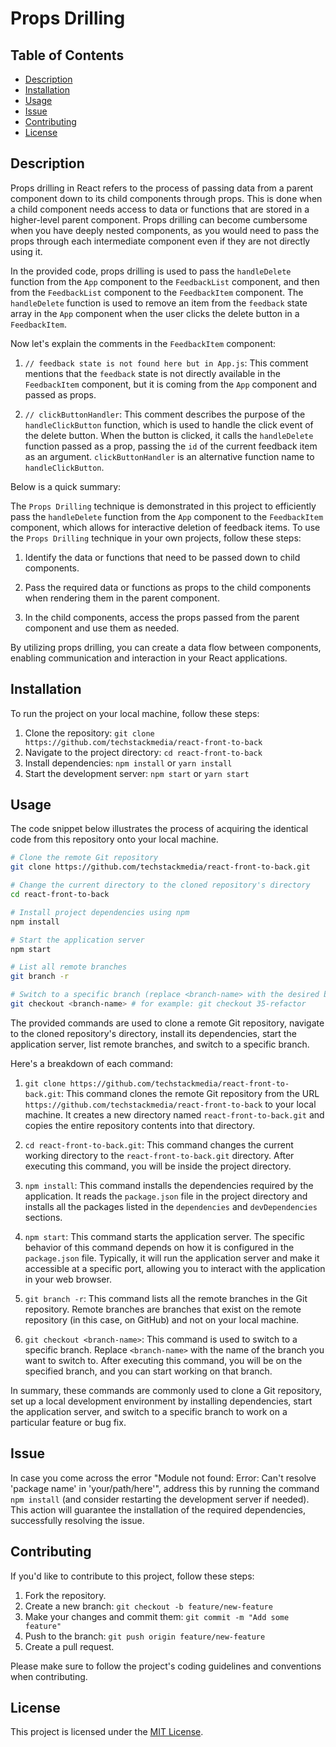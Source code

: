 # Props Drilling

## Table of Contents

- [Description](#description)
- [Installation](#installation)
- [Usage](#usage)
- [Issue](#issue)
- [Contributing](#contributing)
- [License](#license)

## Description

Props drilling in React refers to the process of passing data from a parent component down to its child components through props. This is done when a child component needs access to data or functions that are stored in a higher-level parent component. Props drilling can become cumbersome when you have deeply nested components, as you would need to pass the props through each intermediate component even if they are not directly using it.

In the provided code, props drilling is used to pass the `handleDelete` function from the `App` component to the `FeedbackList` component, and then from the `FeedbackList` component to the `FeedbackItem` component. The `handleDelete` function is used to remove an item from the `feedback` state array in the `App` component when the user clicks the delete button in a `FeedbackItem`.

Now let's explain the comments in the `FeedbackItem` component:

1. `// feedback state is not found here but in App.js`: This comment mentions that the `feedback` state is not directly available in the `FeedbackItem` component, but it is coming from the `App` component and passed as props.

2. `// clickButtonHandler`: This comment describes the purpose of the `handleClickButton` function, which is used to handle the click event of the delete button. When the button is clicked, it calls the `handleDelete` function passed as a prop, passing the `id` of the current feedback item as an argument. `clickButtonHandler` is an alternative function name to `handleClickButton`.

Below is a quick summary:

The `Props Drilling` technique is demonstrated in this project to efficiently pass the `handleDelete` function from the `App` component to the `FeedbackItem` component, which allows for interactive deletion of feedback items. To use the `Props Drilling` technique in your own projects, follow these steps:

1. Identify the data or functions that need to be passed down to child components.

2. Pass the required data or functions as props to the child components when rendering them in the parent component.

3. In the child components, access the props passed from the parent component and use them as needed.

By utilizing props drilling, you can create a data flow between components, enabling communication and interaction in your React applications.

## Installation

To run the project on your local machine, follow these steps:

1. Clone the repository: `git clone https://github.com/techstackmedia/react-front-to-back`
2. Navigate to the project directory: `cd react-front-to-back`
3. Install dependencies: `npm install` or `yarn install`
4. Start the development server: `npm start` or `yarn start`

## Usage

The code snippet below illustrates the process of acquiring the identical code from this repository onto your local machine.

```bash
# Clone the remote Git repository
git clone https://github.com/techstackmedia/react-front-to-back.git

# Change the current directory to the cloned repository's directory
cd react-front-to-back

# Install project dependencies using npm
npm install

# Start the application server
npm start

# List all remote branches
git branch -r

# Switch to a specific branch (replace <branch-name> with the desired branch name)
git checkout <branch-name> # for example: git checkout 35-refactor
```

The provided commands are used to clone a remote Git repository, navigate to the cloned repository's directory, install its dependencies, start the application server, list remote branches, and switch to a specific branch.

Here's a breakdown of each command:

1. `git clone https://github.com/techstackmedia/react-front-to-back.git`: This command clones the remote Git repository from the URL `https://github.com/techstackmedia/react-front-to-back` to your local machine. It creates a new directory named `react-front-to-back.git` and copies the entire repository contents into that directory.

2. `cd react-front-to-back.git`: This command changes the current working directory to the `react-front-to-back.git` directory. After executing this command, you will be inside the project directory.

3. `npm install`: This command installs the dependencies required by the application. It reads the `package.json` file in the project directory and installs all the packages listed in the `dependencies` and `devDependencies` sections.

4. `npm start`: This command starts the application server. The specific behavior of this command depends on how it is configured in the `package.json` file. Typically, it will run the application server and make it accessible at a specific port, allowing you to interact with the application in your web browser.

5. `git branch -r`: This command lists all the remote branches in the Git repository. Remote branches are branches that exist on the remote repository (in this case, on GitHub) and not on your local machine.

6. `git checkout <branch-name>`: This command is used to switch to a specific branch. Replace `<branch-name>` with the name of the branch you want to switch to. After executing this command, you will be on the specified branch, and you can start working on that branch.

In summary, these commands are commonly used to clone a Git repository, set up a local development environment by installing dependencies, start the application server, and switch to a specific branch to work on a particular feature or bug fix.

## Issue

In case you come across the error "Module not found: Error: Can't resolve 'package name' in 'your/path/here'", address this by running the command `npm install` (and consider restarting the development server if needed). This action will guarantee the installation of the required dependencies, successfully resolving the issue.

## Contributing

If you'd like to contribute to this project, follow these steps:

1. Fork the repository.
2. Create a new branch: `git checkout -b feature/new-feature`
3. Make your changes and commit them: `git commit -m "Add some feature"`
4. Push to the branch: `git push origin feature/new-feature`
5. Create a pull request.

Please make sure to follow the project's coding guidelines and conventions when contributing.

## License

This project is licensed under the [MIT License](https://opensource.org/licenses/MIT).
